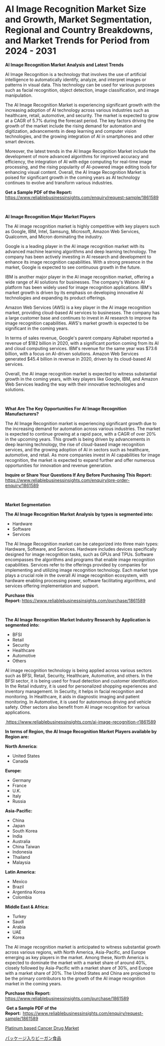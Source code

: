 <p><h1>AI Image Recognition Market Size and Growth, Market Segmentation, Regional and Country Breakdowns, and Market Trends for Period from 2024 -  2031</h1></p><p><strong>AI Image Recognition Market Analysis and Latest Trends</strong></p>
<p><p>AI Image Recognition is a technology that involves the use of artificial intelligence to automatically identify, analyze, and interpret images or patterns in visual data. This technology can be used for various purposes such as facial recognition, object detection, image classification, and image manipulation.</p><p>The AI Image Recognition Market is experiencing significant growth with the increasing adoption of AI technology across various industries such as healthcare, retail, automotive, and security. The market is expected to grow at a CAGR of 5.7% during the forecast period. The key factors driving the growth of the market include the rising demand for automation and digitization, advancements in deep learning and computer vision technologies, and the growing integration of AI in smartphones and other smart devices.</p><p>Moreover, the latest trends in the AI Image Recognition Market include the development of more advanced algorithms for improved accuracy and efficiency, the integration of AI with edge computing for real-time image processing, and the rising popularity of AI-powered image editing tools for enhancing visual content. Overall, the AI Image Recognition Market is poised for significant growth in the coming years as AI technology continues to evolve and transform various industries.</p></p>
<p><strong>Get a Sample PDF of the Report:&nbsp;</strong> <a href="https://www.reliablebusinessinsights.com/enquiry/request-sample/1861589">https://www.reliablebusinessinsights.com/enquiry/request-sample/1861589</a></p>
<p>&nbsp;</p>
<p><strong>AI Image Recognition Major Market Players</strong></p>
<p><p>The AI image recognition market is highly competitive with key players such as Google, IBM, Intel, Samsung, Microsoft, Amazon Web Services, Qualcomm, and Micron dominating the industry. </p><p>Google is a leading player in the AI image recognition market with its advanced machine learning algorithms and deep learning technology. The company has been actively investing in AI research and development to enhance its image recognition capabilities. With a strong presence in the market, Google is expected to see continuous growth in the future.</p><p>IBM is another major player in the AI image recognition market, offering a wide range of AI solutions for businesses. The company's Watson AI platform has been widely used for image recognition applications. IBM's market growth is driven by its emphasis on developing innovative AI technologies and expanding its product offerings.</p><p>Amazon Web Services (AWS) is a key player in the AI image recognition market, providing cloud-based AI services to businesses. The company has a large customer base and continues to invest in AI research to improve its image recognition capabilities. AWS's market growth is expected to be significant in the coming years.</p><p>In terms of sales revenue, Google's parent company Alphabet reported a revenue of $182 billion in 2020, with a significant portion coming from its AI and cloud computing services. IBM's revenue for the same year was $73.6 billion, with a focus on AI-driven solutions. Amazon Web Services generated $45.4 billion in revenue in 2020, driven by its cloud-based AI services.</p><p>Overall, the AI image recognition market is expected to witness substantial growth in the coming years, with key players like Google, IBM, and Amazon Web Services leading the way with their innovative technologies and solutions.</p></p>
<p>&nbsp;</p>
<p><strong>What Are The Key Opportunities For AI Image Recognition Manufacturers?</strong></p>
<p><p>The AI Image Recognition market is experiencing significant growth due to the increasing demand for automation across various industries. The market is expected to continue growing at a rapid pace, with a CAGR of over 20% in the upcoming years. This growth is being driven by advancements in deep learning technology, the rise of cloud-based image recognition services, and the growing adoption of AI in sectors such as healthcare, automotive, and retail. As more companies invest in AI capabilities for image recognition, the market is expected to expand further and offer numerous opportunities for innovation and revenue generation.</p></p>
<p><strong>Inquire or Share Your Questions If Any Before Purchasing This Report:</strong> <a href="https://www.reliablebusinessinsights.com/enquiry/pre-order-enquiry/1861589">https://www.reliablebusinessinsights.com/enquiry/pre-order-enquiry/1861589</a></p>
<p>&nbsp;</p>
<p><strong>Market Segmentation</strong></p>
<p><strong>The AI Image Recognition Market Analysis by types is segmented into:</strong></p>
<p><ul><li>Hardware</li><li>Software</li><li>Services</li></ul></p>
<p><p>The AI Image Recognition market can be categorized into three main types: Hardware, Software, and Services. Hardware includes devices specifically designed for image recognition tasks, such as GPUs and TPUs. Software encompasses the algorithms and programs that enable image recognition capabilities. Services refer to the offerings provided by companies for implementing and utilizing image recognition technology. Each market type plays a crucial role in the overall AI image recognition ecosystem, with hardware enabling processing power, software facilitating algorithms, and services offering implementation and support.</p></p>
<p><strong>Purchase this Report:&nbsp;</strong><a href="https://www.reliablebusinessinsights.com/purchase/1861589">https://www.reliablebusinessinsights.com/purchase/1861589</a></p>
<p>&nbsp;</p>
<p><strong>The AI Image Recognition Market Industry Research by Application is segmented into:</strong></p>
<p><ul><li>BFSI</li><li>Retail</li><li>Security</li><li>Healthcare</li><li>Automotive</li><li>Others</li></ul></p>
<p><p>AI image recognition technology is being applied across various sectors such as BFSI, Retail, Security, Healthcare, Automotive, and others. In the BFSI sector, it is being used for fraud detection and customer identification. In the Retail industry, it is used for personalized shopping experiences and inventory management. In Security, it helps in facial recognition and monitoring. In Healthcare, it aids in diagnostic imaging and patient monitoring. In Automotive, it is used for autonomous driving and vehicle safety. Other sectors also benefit from AI image recognition for various applications.</p></p>
<p><a href="https://www.reliablebusinessinsights.com/ai-image-recognition-r1861589">&nbsp;https://www.reliablebusinessinsights.com/ai-image-recognition-r1861589</a></p>
<p><strong>In terms of Region, the AI Image Recognition Market Players available by Region are:</strong></p>
<p>
    <p> <strong> North America: </strong>
        <ul>
            <li>United States</li>
            <li>Canada</li>
        </ul>
        </p> 
    <p> <strong> Europe: </strong>
        <ul>
            <li>Germany</li>
            <li>France</li>
            <li>U.K.</li>
            <li>Italy</li>
            <li>Russia</li>
        </ul>
        </p> 
    <p> <strong> Asia-Pacific: </strong>
        <ul>
            <li>China</li>
            <li>Japan</li>
            <li>South Korea</li>
            <li>India</li>
            <li>Australia</li>
            <li>China Taiwan</li>
            <li>Indonesia</li>
            <li>Thailand</li>
            <li>Malaysia</li>
        </ul>
        </p> 
    <p> <strong> Latin America: </strong>
        <ul>
            <li>Mexico</li>
            <li>Brazil</li>
            <li>Argentina Korea</li>
            <li>Colombia</li>
        </ul>
        </p> 
    <p> <strong> Middle East & Africa: </strong>
        <ul>
            <li>Turkey</li>
            <li>Saudi</li>
            <li>Arabia</li>
            <li>UAE</li>
            <li>Korea</li>
        </ul>
    </p>
    </p>
<p><p>The AI image recognition market is anticipated to witness substantial growth across various regions, with North America, Asia-Pacific, and Europe emerging as key players in the market. Among these, North America is expected to dominate the market with a market share of around 40%, closely followed by Asia-Pacific with a market share of 30%, and Europe with a market share of 20%. The United States and China are projected to be the primary contributors to the growth of the AI image recognition market in the coming years.</p></p>
<p><strong>Purchase this Report: </strong><a href="https://www.reliablebusinessinsights.com/purchase/1861589">https://www.reliablebusinessinsights.com/purchase/1861589</a></p>
<p>&nbsp;<strong>Get a Sample PDF of the Report:&nbsp;&nbsp;</strong><a href="https://www.reliablebusinessinsights.com/enquiry/request-sample/1861589">https://www.reliablebusinessinsights.com/enquiry/request-sample/1861589</a></p>
<p><strong></strong></p>
<p><p><a href="https://github.com/marloy8/Market-Research-Report-List-5/blob/main/platinum-based-cancer-drug-market.md">Platinum based Cancer Drug Market</a></p><p><a href="https://medium.com/@maudward1907/%E3%82%B0%E3%83%AD%E3%83%BC%E3%83%90%E3%83%AB%E3%83%91%E3%83%83%E3%82%B1%E3%83%BC%E3%82%B8%E5%85%A5%E3%82%8A%E3%83%B4%E3%82%A3%E3%83%BC%E3%82%AC%E3%83%B3%E3%83%95%E3%83%BC%E3%83%89%E5%B8%82%E5%A0%B4-%E8%A3%BD%E5%93%81%E3%82%BF%E3%82%A4%E3%83%97-%E3%83%B4%E3%82%A3%E3%83%BC%E3%82%AC%E3%83%B3%E4%B9%B3%E8%A3%BD%E5%93%81%E4%BB%A3%E6%9B%BF%E5%93%81-%E3%83%91%E3%83%83%E3%82%B1%E3%83%BC%E3%82%B8%E5%85%A5%E3%82%8A%E3%83%B4%E3%82%A3%E3%83%BC%E3%82%AC%E3%83%B3%E9%A3%9F%E4%BA%8B%E3%81%8A%E3%82%88%E3%81%B3%E8%82%89%E4%BB%A3%E6%9B%BF%E5%93%81-%E3%83%B4%E3%82%A3%E3%83%BC%E3%82%AC%E3%83%B3%E3%81%AE%E3%83%99%E3%83%BC%E3%82%AB%E3%83%AA%E3%83%BC%E3%81%8A%E3%82%88%E3%81%B3%E8%8F%93%E5%AD%90%E8%A3%BD%E5%93%81-%E3%81%9D%E3%81%AE%E4%BB%96-%E3%82%A8%E3%83%B3%E3%83%89%E3%83%A6%E3%83%BC%E3%82%B6%E3%83%BC-%E5%9C%B0%E5%9F%9F%E3%81%AB%E7%84%A6%E7%82%B9-4107157a393e">パッケージ入りビーガン食品</a></p></p>